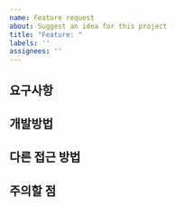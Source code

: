 ```yaml
---
name: Feature request
about: Suggest an idea for this project
title: "Feature: "
labels: ''
assignees: ''
---
```


## 요구사항


## 개발방법


## 다른 접근 방법


## 주의할 점

